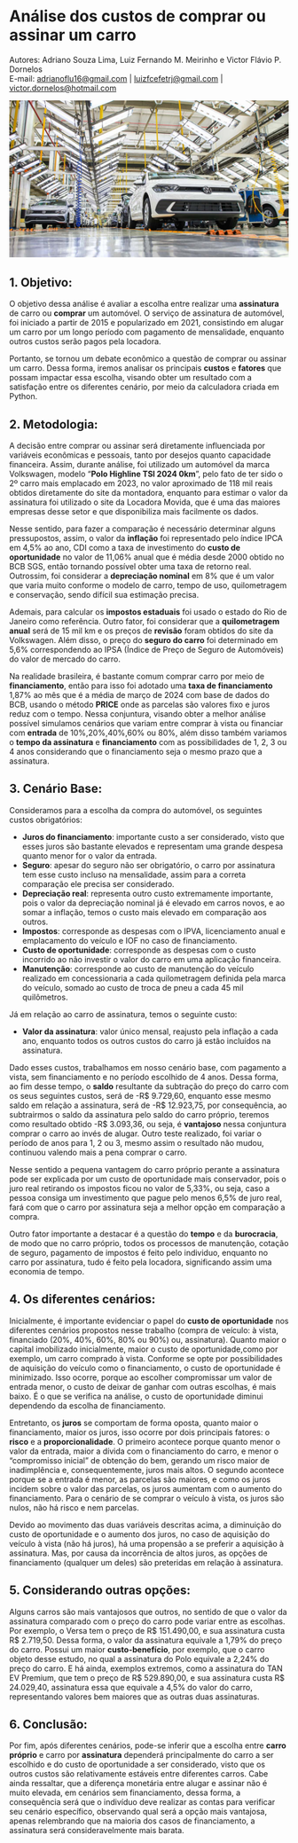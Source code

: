 # Análise dos custos de comprar ou assinar um carro

Autores: Adriano Souza Lima, Luiz Fernando M. Meirinho e Victor Flávio P. Dornelos \
E-mail: adrianoflu16@gmail.com | luizfcefetrj@gmail.com | victor.dornelos@hotmail.com

![Foto da fábrica do polo](fabrica-da-volkswagen-brasil---taubate---producao-do-polo.jpg)



## 1. Objetivo:

O objetivo dessa análise é avaliar a escolha entre realizar uma **assinatura** de carro ou **comprar** um automóvel. O serviço de assinatura de automóvel, foi iniciado a partir de 2015 e popularizado em 2021, consistindo em alugar um carro por um longo período com pagamento de mensalidade, enquanto outros custos serão pagos pela locadora.

Portanto, se tornou um debate econômico a questão de comprar ou assinar um carro. Dessa forma, iremos analisar os principais **custos** e **fatores** que possam impactar essa escolha, visando obter um resultado com a satisfação entre os diferentes cenário, por meio da calculadora criada em Python.

## 2. Metodologia:

A decisão entre comprar ou assinar será diretamente influenciada por variáveis econômicas e pessoais, tanto por desejos quanto capacidade financeira. Assim, durante análise, foi utilizado um automóvel da marca Volkswagen, modelo “**Polo Highline TSI 2024 0km**”, pelo fato de ter sido o 2º carro mais emplacado em 2023, no valor aproximado de 118 mil reais obtidos diretamente do site da montadora, enquanto para estimar o valor da assinatura foi utilizado o site da Locadora Movida, que é uma das maiores empresas desse setor e que disponibiliza mais facilmente os dados.

Nesse sentido, para fazer a comparação é necessário determinar alguns pressupostos, assim, o valor da **inflação** foi representado pelo índice IPCA em 4,5% ao ano, CDI como a taxa de investimento do **custo de oportunidade** no valor de 11,06% anual que é média desde 2000 obtido no BCB SGS, então tornando possível obter uma taxa de retorno real. Outrossim, foi considerar a **depreciação nominal** em 8% que é um valor que varia muito conforme o modelo de carro, tempo de uso, quilometragem e conservação, sendo difícil sua estimação precisa.

Ademais, para calcular os **impostos estaduais** foi usado o estado do Rio de Janeiro como referência. Outro fator, foi considerar que a **quilometragem anual** será de 15 mil km e os preços de **revisão** foram obtidos do site da Volkswagen. Além disso, o preço do **seguro do carro** foi determinado em 5,6% correspondendo ao IPSA (Índice de Preço de Seguro de Automóveis) do valor de mercado do carro.

Na realidade brasileira, é bastante comum comprar carro por meio de **financiamento**, então para isso foi adotado uma **taxa de financiamento** 1,87% ao mês que é a média de março de 2024 com base de dados do BCB, usando o método **PRICE** onde as parcelas são valores fixo e juros reduz com o tempo. Nessa conjuntura, visando obter a melhor análise possível simulamos cenários que variam entre comprar à vista ou financiar com **entrada** de 10%,20%,40%,60% ou 80%, além disso também variamos o **tempo da assinatura** e **financiamento** com as possibilidades de 1, 2, 3 ou 4 anos considerando que o financiamento seja o mesmo prazo que a assinatura.

## 3. Cenário Base:

Consideramos para a escolha da compra do automóvel, os seguintes custos obrigatórios:

- **Juros do financiamento**: importante custo a ser considerado, visto que esses juros são bastante elevados e representam uma grande despesa quanto menor for o valor da entrada.
- **Seguro**: apesar do seguro não ser obrigatório, o carro por assinatura tem esse custo incluso na mensalidade, assim para a correta comparação ele precisa ser considerado.
- **Depreciação real**: representa outro custo extremamente importante, pois o valor da depreciação nominal já é elevado em carros novos, e ao somar a inflação, temos o custo mais elevado em comparação aos outros.
- **Impostos**: corresponde as despesas com o IPVA, licenciamento anual e emplacamento do veículo e IOF no caso de financiamento.
- **Custo de oportunidade**: corresponde as despesas com o custo incorrido ao não investir o valor do carro em uma aplicação financeira.
- **Manutenção**: corresponde ao custo de manutenção do veículo realizado em concessionaria a cada quilometragem definida pela marca do veículo, somado ao custo de troca de pneu a cada 45 mil quilômetros.

Já em relação ao carro de assinatura, temos o seguinte custo:

- **Valor da assinatura**: valor único mensal, reajusto pela inflação a cada ano, enquanto todos os outros custos do carro já estão incluídos na assinatura.

Dado esses custos, trabalhamos em nosso cenário base, com pagamento a vista, sem financiamento e no período escolhido de 4 anos. Dessa forma, ao fim desse tempo, o **saldo** resultante da subtração do preço do carro com os seus seguintes custos, será de -R$ 9.729,60, enquanto esse mesmo saldo em relação a assinatura, será de -R$ 12.923,75, por consequência, ao subtrairmos o saldo da assinatura pelo saldo do carro próprio, teremos como resultado obtido -R$ 3.093,36, ou seja, é **vantajoso** nessa conjuntura comprar o carro ao invés de alugar. Outro teste realizado, foi variar o período de anos para 1, 2 ou 3, mesmo assim o resultado não mudou, continuou valendo mais a pena comprar o carro.

Nesse sentido a pequena vantagem do carro próprio perante a assinatura pode ser explicada por um custo de oportunidade mais conservador, pois o juro real retirando os impostos ficou no valor de 5,33%, ou seja, caso a pessoa consiga um investimento que pague pelo menos 6,5% de juro real, fará com que o carro por assinatura seja a melhor opção em comparação a compra.

Outro fator importante a destacar é a questão do **tempo** e da **burocracia**, de modo que no carro próprio, todos os processos de manutenção, cotação de seguro, pagamento de impostos é feito pelo individuo, enquanto no carro por assinatura, tudo é feito pela locadora, significando assim uma economia de tempo.

## 4. Os diferentes cenários:

Inicialmente, é importante evidenciar o papel do **custo de oportunidade** nos diferentes cenários propostos nesse trabalho (compra de veículo: à vista, financiado (20%, 40%, 60%, 80% ou 90%) ou, assinatura). Quanto maior o capital imobilizado inicialmente, maior o custo de oportunidade,como por exemplo, um carro comprado à vista. Conforme se opte por possibilidades de aquisição do veículo como o financiamento, o custo de oportunidade é minimizado. Isso ocorre, porque ao escolher compromissar um valor de entrada menor, o custo de deixar de ganhar com outras escolhas, é mais baixo. É o que se verifica na análise, o custo de oportunidade diminui dependendo da escolha de financiamento.

Entretanto, os **juros** se comportam de forma oposta, quanto maior o financiamento, maior os juros, isso ocorre por dois principais fatores: o **risco** e a **proporcionalidade**. O primeiro acontece porque quanto menor o valor da entrada, maior a dívida com o financiamento do carro, e menor o “compromisso inicial” de obtenção do bem, gerando um risco maior de inadimplência e, consequentemente, juros mais altos. O segundo acontece porque se a entrada é menor, as parcelas são maiores, e como os juros incidem sobre o valor das parcelas, os juros aumentam com o aumento do financiamento. Para o cenário de se comprar o veículo à vista, os juros são nulos, não há risco e nem parcelas.

Devido ao movimento das duas variáveis descritas acima, a diminuição do custo de oportunidade e o aumento dos juros, no caso de aquisição do veículo à vista (não há juros), há uma propensão a se preferir a aquisição à assinatura. Mas, por causa da incorrência de altos juros, as opções de financiamento (qualquer um deles) são preteridas em relação à assinatura.

## 5. Considerando outras opções:

Alguns carros são mais vantajosos que outros, no sentido de que o valor da assinatura comparado com o preço do carro pode variar entre as escolhas. Por exemplo, o Versa tem o preço de R$ 151.490,00, e sua assinatura custa R$ 2.719,50. Dessa forma, o valor da assinatura equivale a 1,79% do preço do carro. Possui um maior **custo-benefício**, por exemplo, que o carro objeto desse estudo, no qual a assinatura do Polo equivale a 2,24% do preço do carro. E há ainda, exemplos extremos, como a assinatura do TAN EV Premium, que tem o preço de R$ 529.890,00, e sua assinatura custa R$ 24.029,40, assinatura essa que equivale a 4,5% do valor do carro, representando valores bem maiores que as outras duas assinaturas.

## 6. Conclusão:

Por fim, após diferentes cenários, pode-se inferir que a escolha entre **carro próprio** e carro por **assinatura** dependerá principalmente do carro a ser escolhido e do custo de oportunidade a ser considerado, visto que os outros custos são relativamente estáveis entre diferentes carros. Cabe ainda ressaltar, que a diferença monetária entre alugar e assinar não é muito elevada, em cenários sem financiamento, dessa forma, a consequência será que o indivíduo deve realizar as contas para verificar seu cenário específico, observando qual será a opção mais vantajosa, apenas relembrando que na maioria dos casos de financiamento, a assinatura será consideravelmente mais barata.


